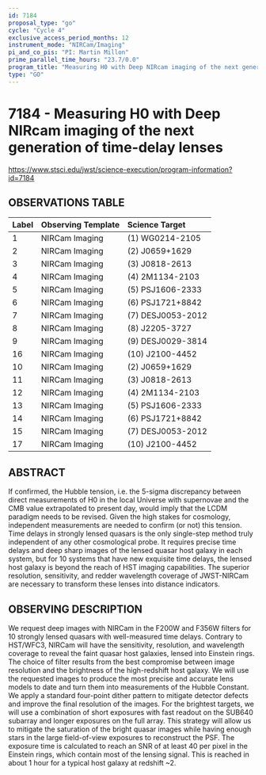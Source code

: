 ```yaml
---
id: 7184
proposal_type: "go"
cycle: "Cycle 4"
exclusive_access_period_months: 12
instrument_mode: "NIRCam/Imaging"
pi_and_co_pis: "PI: Martin Millon"
prime_parallel_time_hours: "23.7/0.0"
program_title: "Measuring H0 with Deep NIRcam imaging of the next generation of time-delay lenses"
type: "GO"
---
```

# 7184 - Measuring H0 with Deep NIRcam imaging of the next generation of time-delay lenses
https://www.stsci.edu/jwst/science-execution/program-information?id=7184
## OBSERVATIONS TABLE
| Label | Observing Template | Science Target      |
| :---- | :----------------- | :------------------ |
| 1     | NIRCam Imaging     | (1) WG0214-2105     |
| 2     | NIRCam Imaging     | (2) J0659+1629      |
| 3     | NIRCam Imaging     | (3) J0818-2613      |
| 4     | NIRCam Imaging     | (4) 2M1134-2103     |
| 5     | NIRCam Imaging     | (5) PSJ1606-2333    |
| 6     | NIRCam Imaging     | (6) PSJ1721+8842    |
| 7     | NIRCam Imaging     | (7) DESJ0053-2012   |
| 8     | NIRCam Imaging     | (8) J2205-3727      |
| 9     | NIRCam Imaging     | (9) DESJ0029-3814   |
| 16    | NIRCam Imaging     | (10) J2100-4452     |
| 10    | NIRCam Imaging     | (2) J0659+1629      |
| 11    | NIRCam Imaging     | (3) J0818-2613      |
| 12    | NIRCam Imaging     | (4) 2M1134-2103     |
| 13    | NIRCam Imaging     | (5) PSJ1606-2333    |
| 14    | NIRCam Imaging     | (6) PSJ1721+8842    |
| 15    | NIRCam Imaging     | (7) DESJ0053-2012   |
| 17    | NIRCam Imaging     | (10) J2100-4452     |

## ABSTRACT

If confirmed, the Hubble tension, i.e. the 5-sigma discrepancy between direct measurements of H0 in the local Universe with supernovae and the CMB value extrapolated to present day, would imply that the LCDM paradigm needs to be revised. Given the high stakes for cosmology, independent measurements are needed to confirm (or not) this tension. Time delays in strongly lensed quasars is the only single-step method truly independent of any other cosmological probe. It requires precise time delays and deep sharp images of the lensed quasar host galaxy in each system, but for 10 systems that have new exquisite time delays, the lensed host galaxy is beyond the reach of HST imaging capabilities. The superior resolution, sensitivity, and redder wavelength coverage of JWST-NIRCam are necessary to transform these lenses into distance indicators.

## OBSERVING DESCRIPTION

We request deep images with NIRCam in the F200W and F356W filters for 10 strongly lensed quasars with well-measured time delays. Contrary to HST/WFC3, NIRCam will have the sensitivity, resolution, and wavelength coverage to reveal the faint quasar host galaxies, lensed into Einstein rings. The choice of filter results from the best compromise between image resolution and the brightness of the high-redshift host galaxy. We will use the requested images to produce the most precise and accurate lens models to date and turn them into measurements of the Hubble Constant.
We apply a standard four-point dither pattern to mitigate detector defects and improve the final resolution of the images. For the brightest targets, we will use a combination of short exposures with fast readout on the SUB640 subarray and longer exposures on the full array. This strategy will allow us to mitigate the saturation of the bright quasar images while having enough stars in the large field-of-view exposures to reconstruct the PSF.
The exposure time is calculated to reach an SNR of at least 40 per pixel in the Einstein rings, which contain most of the lensing signal. This is reached in about 1 hour for a typical host galaxy at redshift ~2.